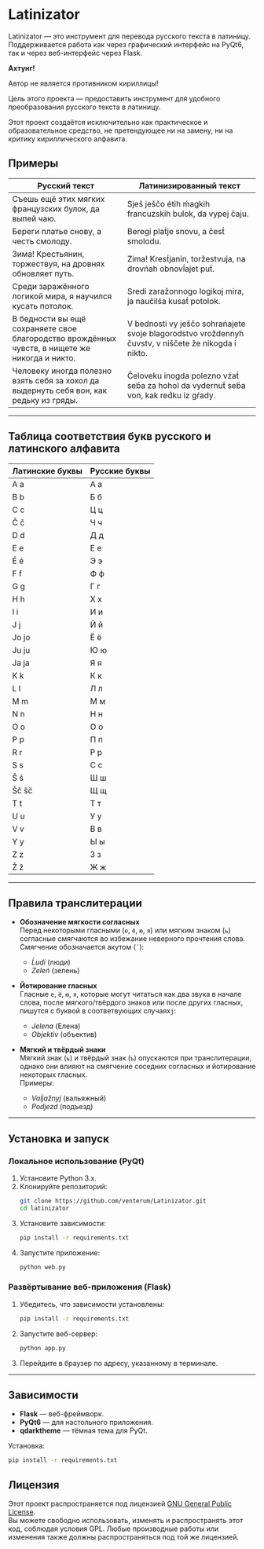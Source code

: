 # Latinizator

Latinizator — это инструмент для перевода русского текста в латиницу. Поддерживается работа как через графический интерфейс на PyQt6, так и через веб-интерфейс через Flask.

**Ахтунг!**

Автор не является противником кириллицы! 

Цель этого проекта — предоставить инструмент для удобного преобразования русского текста в латиницу.

Этот проект создаётся исключительно как практическое и образовательное средство, не претендующее ни на замену, ни на критику кириллического алфавита.

## Примеры

| Русский текст                                   | Латинизированный текст                                 |  
|-------------------------------------------------|-------------------------------------------------------|  
| Съешь ещё этих мягких французских булок, да выпей чаю. | Sješ ješčо étih ḿagkih francuzskih bulok, da vypej čaju. |  
| Береги платье снову, а честь смолоду.           | Beregi plat́je snovu, a čest́ smolodu.                 |  
| Зима! Крестьянин, торжествуя, на дровнях обновляет путь. | Zima! Krest́janin, toržestvuja, na drovńah obnovĺajet put́. |  
| Среди заражённого логикой мира, я научился кусать потолок. | Sredi zaražоnnogo logikoj mira, ja naučilśa kusat́ potolok. |  
| В бедности вы ещё сохраняете свое благородство врождённых чувств, в нищете же никогда и никто. | V bednosti vy ješčо sohrańajete svoje blagorodstvo vroždennyh čuvstv, v niščete že nikogda i nikto. |  
| Человеку иногда полезно взять себя за хохол да выдернуть себя вон, как редьку из гряды. | Čeloveku inogda polezno vźat́ seb́a za hohol da vydernut́ seb́a von, kak red́ku iz gŕady. |   

---

## Таблица соответствия букв русского и латинского алфавита

| Латинские буквы | Русские буквы |
|-----------------|---------------|
| A a             | А а           |
| B b             | Б б           |
| C c             | Ц ц           |
| Č č             | Ч ч           |
| D d             | Д д           |
| E e             | Е е           |
| É é             | Э э           |
| F f             | Ф ф           |
| G g             | Г г           |
| H h             | Х х           |
| I i             | И и           |
| J j             | Й й           |
| Jo jo           | Ё ё           |
| Ju ju           | Ю ю           |
| Ja ja           | Я я           |
| K k             | К к           |
| L l             | Л л           |
| M m             | М м           |
| N n             | Н н           |
| O o             | О о           |
| P p             | П п           |
| R r             | Р р           |
| S s             | С с           |
| Š š             | Ш ш           |
| Šč šč           | Щ щ           |
| T t             | Т т           |
| U u             | У у           |
| V v             | В в           |
| Y y             | Ы ы           |
| Z z             | З з           |
| Ž ž             | Ж ж           |

---

## Правила транслитерации

- **Обозначение мягкости согласных**  
   Перед некоторыми гласными (`е`, `ё`, `ю`, `я`) или мягким знаком (`ь`) согласные смягчаются во избежание неверного прочтения слова. Смягчение обозначается акутом (`´`):  
   - *Ĺudi* (люди)  
   - *Zeleń* (зелень)  

- **Йотирование гласных**  
   Гласные `е`, `ё`, `ю`, `я`, которые могут читаться как два звука в начале слова, после мягкого/твёрдого знаков или после других гласных, пишутся с буквой в соответвующих случаях`j`:  
   - *Jelena* (Елена)  
   - *Objektiv* (объектив)  

- **Мягкий и твёрдый знаки**  
   Мягкий знак (`ь`) и твёрдый знак (`ъ`) опускаются при транслитерации, однако они влияют на смягчение соседних согласных и йотирование некоторых гласных.  
   Примеры:  
   - *Vaĺjažnyj* (вальяжный)  
   - *Podjezd* (подъезд)

---

## Установка и запуск

### Локальное использование (PyQt)
1. Установите Python 3.x.
2. Клонируйте репозиторий:
   ```bash
   git clone https://github.com/venterum/Latinizator.git
   cd latinizator
   ```
3. Установите зависимости:
   ```bash
   pip install -r requirements.txt
   ```
4. Запустите приложение:
   ```bash
   python web.py
   ```

### Развёртывание веб-приложения (Flask)
1. Убедитесь, что зависимости установлены:
   ```bash
   pip install -r requirements.txt
   ```
2. Запустите веб-сервер:
   ```bash
   python app.py
   ```
3. Перейдите в браузер по адресу, указанному в терминале.

---

## Зависимости

- **Flask** — веб-фреймворк.
- **PyQt6** — для настольного приложения.
- **qdarktheme** — тёмная тема для PyQt.

Установка:
```bash
pip install -r requirements.txt
```

## Лицензия

Этот проект распространяется под лицензией [GNU General Public License](https://github.com/venterum/Latinizator/blob/main/LICENSE).  
Вы можете свободно использовать, изменять и распространять этот код, соблюдая условия GPL.
Любые производные работы или изменения также должны распространяться под той же лицензией.
